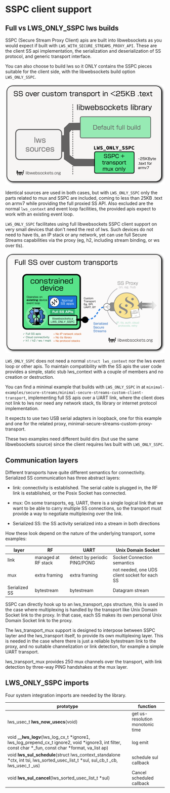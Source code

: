 # SSPC client support

## Full vs LWS_ONLY_SSPC lws builds

SSPC (Secure Stream Proxy Client) apis are built into libwebsockets as you would
expect if built with `LWS_WITH_SECURE_STREAMS_PROXY_API`.  These are the client
SS api implementation, the serialization and deserialization of SS protocol, and
generic transport interface.

You can also choose to build lws so it ONLY contains the SSPC pieces suitable
for the client side, with the libwebsockets build option `LWS_ONLY_SSPC`.

![lws-sspc build](../../../../doc-assets/lws-sspc-1.png)

Identical sources are used in both cases, but with `LWS_ONLY_SSPC` only the
parts related to mux and SSPC are included, coming to less than 25KB .text on
armv7 while providing the full proxied SS API.  Also excluded are the normal
`lws_context` and event loop facilities, the provided apis expect to work with
an existing event loop.

`LWS_ONLY_SSPC` facilitates using full libwebsockets SSPC client support on very
small devices that don't need the rest of lws.  Such devices do not need to have
tls, an IP stack or any network, yet can use full Secure Streams capabilities
via the proxy (eg, h2, including stream binding, or ws over tls).

![lws-sspc build](../../../../doc-assets/lws-sspc-2.png)

`LWS_ONLY_SSPC` does not need a normal `struct lws_context` nor the lws event
loop or other apis.  To maintain compatibility with the SS apis the user code
provides a simple, static stub lws_context with a couple of members and no
creation or destruction.

You can find a minimal example that builds with `LWS_ONLY_SSPC` in
at `minimal-examples/secure-streams/minimal-secure-streams-custom-client-transport`,
implementing full SS apis over a UART link, where the client does not link to
lws nor need any network stack, tls library or internet protocol implementation.

It expects to use two USB serial adapters in loopback, one for this example and
one for the related proxy, minimal-secure-streams-custom-proxy-transport.

These two examples need different build dirs (but use the same libwebsockets
source) since the client requires lws built with `LWS_ONLY_SSPC`.

## Communication layers

Different transports have quite different semantics for connectivity. Serialized
SS communication has three abstract layers:

 - link: connectivity is established.  The serial cable is plugged in, the
   RF link is established, or the Posix Socket has connected.

 - mux: On some transports, eg, UART, there is a single logical link that we
   want to be able to carry multiple SS connections, so the transport must
   provide a way to negotiate multiplexing over the link.

 - Serialized SS: the SS activity serialized into a stream in both directions

How these look depend on the nature of the underlying transport, some examples:

|layer|RF|UART|Unix Domain Socket|
|---|---|---|---|
|link|managed at RF stack|detect by periodic PING/PONG|Socket Connection semantics|
|mux|extra framing|extra framing|not needed, one UDS client socket for each SS|
|Serialized SS|bytestream|bytestream|Datagram stream|

SSPC can directly hook up to an lws_transport_ops structure, this is used in the
case where multiplexing is handled by the transport like Unix Domain Socket link
to the proxy.  In that case, each SS makes its own personal Unix Domain Socket
link to the proxy.

The lws_transport_mux support is designed to interpose between SSPC layter and
the lws_transport itself, to provide its own multiplexing layer.  This is needed
in the case where there is just a reliable bytestream link to the proxy, and no
suitable channelization or link detection, for example a simple UART transport.

lws_transport_mux provides 250 mux channels over the transport, with link
detection by three-way PING handshakes at the mux layer. 

## LWS_ONLY_SSPC imports

Four system integration imports are needed by the library.

|prototype|function|
|---|---|
|lws_usec_t **lws_now_usecs**(void)|get us-resolution monotonic time|
|void **__lws_logv**(lws_log_cx_t *ignore1, lws_log_prepend_cx_t ignore2, void *ignore3, int filter, const char *_fun, const char *format, va_list ap)|log emit|
|void **lws_sul_schedule**(struct lws_context_standalone *ctx, int tsi, lws_sorted_usec_list_t *sul, sul_cb_t _cb, lws_usec_t _us)|schedule sul callback|
|void **lws_sul_cancel**(lws_sorted_usec_list_t *sul)|Cancel scheduled callback|


